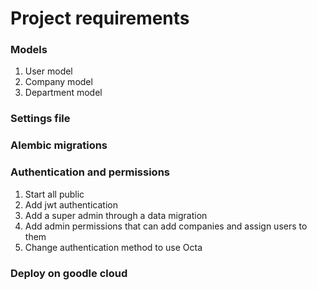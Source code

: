 # Project requirements
### Models
1. User model
2. Company model
3. Department model

### Settings file

### Alembic migrations

### Authentication and permissions
1. Start all public
2. Add jwt authentication
3. Add a super admin through a data migration
4. Add admin permissions that can add companies and assign users to them
5. Change authentication method to use Octa

### Deploy on goodle cloud